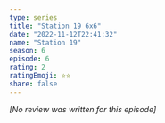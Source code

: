 ```yaml
---
type: series
title: "Station 19 6x6"
date: "2022-11-12T22:41:32"
name: "Station 19"
season: 6
episode: 6
rating: 2
ratingEmoji: ⭐️⭐️
share: false
---
```


*[No review was written for this episode]*

